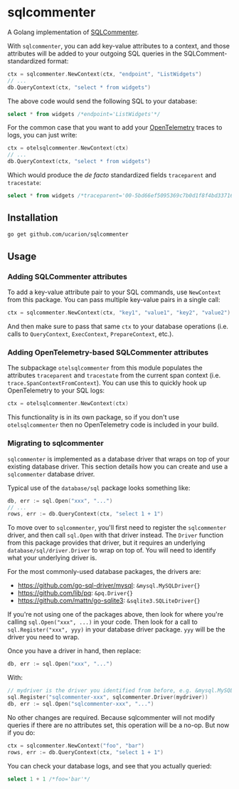# sqlcommenter

A Golang implementation of
[SQLCommenter](https://google.github.io/sqlcommenter/).

With `sqlcommenter`, you can add key-value attributes to a context, and those
attributes will be added to your outgoing SQL queries in the
SQLComment-standardized format:

```go
ctx = sqlcommenter.NewContext(ctx, "endpoint", "ListWidgets")
// ...
db.QueryContext(ctx, "select * from widgets")
```

The above code would send the following SQL to your database:

```sql
select * from widgets /*endpoint='ListWidgets'*/
```

For the common case that you want to add your
[OpenTelemetry](https://opentelemetry.io/) traces to logs, you can just write:

```go
ctx = otelsqlcommenter.NewContext(ctx)
// ...
db.QueryContext(ctx, "select * from widgets")
```

Which would produce the *de facto* standardized fields `traceparent` and
`tracestate`:

```sql
select * from widgets /*traceparent='00-5bd66ef5095369c7b0d1f8f4bd33716a-c532cb4098ac3dd2-01',tracestate='congo%3Dt61rcWkgMzE%2Crojo%3D00f067aa0ba902b7'*/
```

## Installation

```bash
go get github.com/ucarion/sqlcommenter
```

## Usage

### Adding SQLCommenter attributes

To add a key-value attribute pair to your SQL commands, use `NewContext` from
this package. You can pass multiple key-value pairs in a single call:

```go
ctx = sqlcommenter.NewContext(ctx, "key1", "value1", "key2", "value2")
```

And then make sure to pass that same `ctx` to your database operations (i.e.
calls to `QueryContext`, `ExecContext`, `PrepareContext`, etc.).

### Adding OpenTelemetry-based SQLCommenter attributes

The subpackage `otelsqlcommenter` from this module populates the attributes
`traceparent` and `tracestate` from the current span context (i.e.
`trace.SpanContextFromContext`). You can use this to quickly hook up
OpenTelemetry to your SQL logs:

```go
ctx = otelsqlcommenter.NewContext(ctx)
```

This functionality is in its own package, so if you don't use `otelsqlcommenter`
then no OpenTelemetry code is included in your build.

### Migrating to sqlcommenter

`sqlcommenter` is implemented as a database driver that wraps on top of your
existing database driver. This section details how you can create and use a
`sqlcommenter` database driver.

Typical use of the `database/sql` package looks something like:

```go
db, err := sql.Open("xxx", "...")
// ...
rows, err := db.QueryContext(ctx, "select 1 + 1")
```

To move over to `sqlcommenter`, you'll first need to register the `sqlcommenter`
driver, and then call `sql.Open` with that driver instead. The `Driver` function
from this package provides that driver, but it requires an underlying
`database/sql/driver.Driver` to wrap on top of. You will need to identify what
your underlying driver is.

For the most commonly-used database packages, the drivers are:

* https://github.com/go-sql-driver/mysql: `&mysql.MySQLDriver{}`
* https://github.com/lib/pq: `&pq.Driver{}`
* https://github.com/mattn/go-sqlite3: `&sqlite3.SQLiteDriver{}`

If you're not using one of the packages above, then look for where you're
calling `sql.Open("xxx", ...)` in your code. Then look for a call to
`sql.Register("xxx", yyy)` in your database driver package. `yyy` will be the
driver you need to wrap.

Once you have a driver in hand, then replace:

```go
db, err := sql.Open("xxx", "...")
```

With:

```go
// mydriver is the driver you identified from before, e.g. &mysql.MySQLDriver{}
sql.Register("sqlcommenter-xxx", sqlcommenter.Driver(mydriver))
db, err := sql.Open("sqlcommenter-xxx", "...")
```

No other changes are required. Because sqlcommenter will not modify queries
if there are no attributes set, this operation will be a no-op. But now if you
do:

```go
ctx = sqlcommenter.NewContext("foo", "bar")
rows, err := db.QueryContext(ctx, "select 1 + 1")
```

You can check your database logs, and see that you actually queried:

```sql
select 1 + 1 /*foo='bar'*/
```
